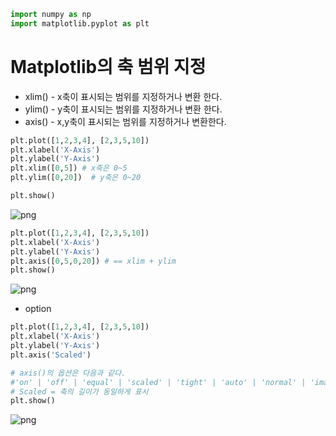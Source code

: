 ```python
import numpy as np 
import matplotlib.pyplot as plt
```

# Matplotlib의 축 범위 지정

- xlim() - x축이 표시되는 범위를 지정하거나 변환 한다.
- ylim() - y축이 표시되는 범위를 지정하거나 변환 한다.
- axis() - x,y축이 표시되는 범위를 지정하거나 변환한다.



```python
plt.plot([1,2,3,4], [2,3,5,10])
plt.xlabel('X-Axis')
plt.ylabel('Y-Axis')
plt.xlim([0,5]) # x축은 0~5
plt.ylim([0,20])  # y축은 0~20

plt.show()
```


![png](Matplotlib_3_files/Matplotlib_3_3_0.png)



```python
plt.plot([1,2,3,4], [2,3,5,10])
plt.xlabel('X-Axis')
plt.ylabel('Y-Axis')
plt.axis([0,5,0,20]) # == xlim + ylim
plt.show()
```


![png](Matplotlib_3_files/Matplotlib_3_4_0.png)


- option 


```python
plt.plot([1,2,3,4], [2,3,5,10])
plt.xlabel('X-Axis')
plt.ylabel('Y-Axis')
plt.axis('Scaled')

# axis()의 옵션은 다음과 같다.
#'on' | 'off' | 'equal' | 'scaled' | 'tight' | 'auto' | 'normal' | 'image' | 'square'
# Scaled = 축의 길이가 동일하게 표시
plt.show()
```


![png](Matplotlib_3_files/Matplotlib_3_6_0.png)



```python

```
